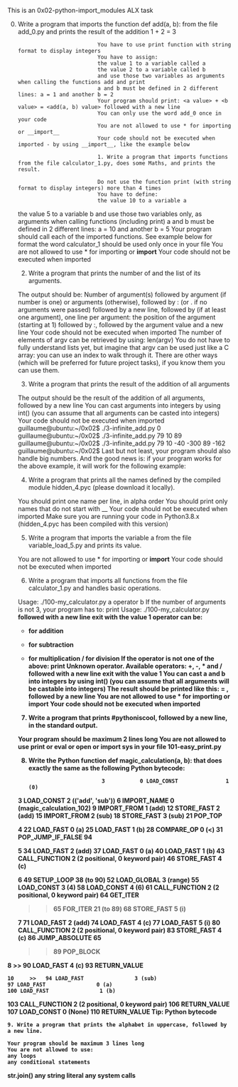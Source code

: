 This is an 0x02-python-import_modules ALX task

0. Write a program that imports the function def add(a, b): from the file add_0.py and prints the result of the addition 1 + 2 = 3

							    You have to use print function with string format to display integers
							    You have to assign:
							    the value 1 to a variable called a
							    the value 2 to a variable called b
							    and use those two variables as arguments when calling the functions add and print
							    a and b must be defined in 2 different lines: a = 1 and another b = 2
							    Your program should print: <a value> + <b value> = <add(a, b) value> followed with a new line
							    You can only use the word add_0 once in your code
							    You are not allowed to use * for importing or __import__
							    Your code should not be executed when imported - by using __import__, like the example below

							    1. Write a program that imports functions from the file calculator_1.py, does some Maths, and prints the result.

							    Do not use the function print (with string format to display integers) more than 4 times
							    You have to define:
							    the value 10 to a variable a
	the value 5 to a variable b
and use those two variables only, as arguments when calling functions (including print)
	a and b must be defined in 2 different lines: a = 10 and another b = 5
	Your program should call each of the imported functions. See example below for format
	the word calculator_1 should be used only once in your file
	You are not allowed to use * for importing or __import__
	Your code should not be executed when imported

	2. Write a program that prints the number of and the list of its arguments.

	The output should be:
	Number of argument(s) followed by argument (if number is one) or arguments (otherwise), followed by
	: (or . if no arguments were passed) followed by
	a new line, followed by (if at least one argument),
	one line per argument:
	the position of the argument (starting at 1) followed by :, followed by the argument value and a new line
	Your code should not be executed when imported
	The number of elements of argv can be retrieved by using: len(argv)
	You do not have to fully understand lists yet, but imagine that argv can be used just like a C array: you can use an index to walk through it. There are other ways (which will be preferred for future project tasks), if you know them you can use them.

	3. Write a program that prints the result of the addition of all arguments

	The output should be the result of the addition of all arguments, followed by a new line
You can cast arguments into integers by using int() (you can assume that all arguments can be casted into integers)
	Your code should not be executed when imported
	guillaume@ubuntu:~/0x02$ ./3-infinite_add.py
	0
	guillaume@ubuntu:~/0x02$ ./3-infinite_add.py 79 10
	89
	guillaume@ubuntu:~/0x02$ ./3-infinite_add.py 79 10 -40 -300 89 
	-162
	guillaume@ubuntu:~/0x02$ 
	Last but not least, your program should also handle big numbers. And the good news is: if your program works for the above example, it will work for the following example:

	4. Write a program that prints all the names defined by the compiled module hidden_4.pyc (please download it locally).

	You should print one name per line, in alpha order
	You should print only names that do not start with __
	Your code should not be executed when imported
Make sure you are running your code in Python3.8.x (hidden_4.pyc has been compiled with this version)

	5. Write a program that imports the variable a from the file variable_load_5.py and prints its value.

	You are not allowed to use * for importing or __import__
	Your code should not be executed when imported

	6. Write a program that imports all functions from the file calculator_1.py and handles basic operations.

	Usage: ./100-my_calculator.py a operator b
	If the number of arguments is not 3, your program has to:
	print Usage: ./100-my_calculator.py <a> <operator> <b> followed with a new line
	exit with the value 1
	operator can be:
	+ for addition
	- for subtraction
	* for multiplication
	/ for division
	If the operator is not one of the above:
	print Unknown operator. Available operators: +, -, * and / followed with a new line
	exit with the value 1
You can cast a and b into integers by using int() (you can assume that all arguments will be castable into integers)
	The result should be printed like this: <a> <operator> <b> = <result>, followed by a new line
	You are not allowed to use * for importing or __import__
	Your code should not be executed when imported

	7. Write a program that prints #pythoniscool, followed by a new line, in the standard output.

	Your program should be maximum 2 lines long
	You are not allowed to use print or eval or open or import sys in your file 101-easy_print.py

	8. Write the Python function def magic_calculation(a, b): that does exactly the same as the following Python bytecode:

								  3           0 LOAD_CONST               1 (0)
	3 LOAD_CONST               2 (('add', 'sub'))
	6 IMPORT_NAME              0 (magic_calculation_102)
	9 IMPORT_FROM              1 (add)
	12 STORE_FAST               2 (add)
	15 IMPORT_FROM              2 (sub)
18 STORE_FAST               3 (sub)
	21 POP_TOP

	4          22 LOAD_FAST                0 (a)
	25 LOAD_FAST                1 (b)
28 COMPARE_OP               0 (<)
	31 POP_JUMP_IF_FALSE       94

	5          34 LOAD_FAST                2 (add)
	37 LOAD_FAST                0 (a)
	40 LOAD_FAST                1 (b)
	43 CALL_FUNCTION            2 (2 positional, 0 keyword pair)
46 STORE_FAST               4 (c)

	6          49 SETUP_LOOP              38 (to 90)
	52 LOAD_GLOBAL              3 (range)
	55 LOAD_CONST               3 (4)
	58 LOAD_CONST               4 (6)
61 CALL_FUNCTION            2 (2 positional, 0 keyword pair)
	64 GET_ITER
	>>   65 FOR_ITER                21 (to 89)
68 STORE_FAST               5 (i)

	7          71 LOAD_FAST                2 (add)
	74 LOAD_FAST                4 (c)
	77 LOAD_FAST                5 (i)
	80 CALL_FUNCTION            2 (2 positional, 0 keyword pair)
83 STORE_FAST               4 (c)
	86 JUMP_ABSOLUTE           65
	>>   89 POP_BLOCK

8     >>   90 LOAD_FAST                4 (c)
	93 RETURN_VALUE

	10     >>   94 LOAD_FAST                3 (sub)
	97 LOAD_FAST                0 (a)
	100 LOAD_FAST                1 (b)
103 CALL_FUNCTION            2 (2 positional, 0 keyword pair)
	106 RETURN_VALUE
107 LOAD_CONST               0 (None)
	110 RETURN_VALUE
	Tip: Python bytecode

	9. Write a program that prints the alphabet in uppercase, followed by a new line.

	Your program should be maximum 3 lines long
	You are not allowed to use:
	any loops
	any conditional statements
str.join()
	any string literal
	any system calls
